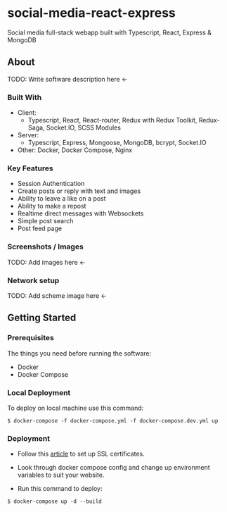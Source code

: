 #  social-media-react-express

Social media full-stack webapp built with Typescript, React, Express & MongoDB 

## About

TODO: Write software description here <-

### Built With

* Client:
    * Typescript, React, React-router, Redux with Redux Toolkit,
     Redux-Saga, Socket.IO, SCSS Modules   
* Server:
    * Typescript, Express, Mongoose, MongoDB, bcrypt, Socket.IO
* Other: Docker, Docker Compose, Nginx

### Key Features

* Session Authentication
* Create posts or reply with text and images
* Ability to leave a like on a post
* Ability to make a repost
* Realtime direct messages with Websockets
* Simple post search
* Post feed page

### Screenshots / Images

TODO: Add images here <-

### Network setup

TODO: Add scheme image here <-

## Getting Started

### Prerequisites

The things you need before running the software:

* Docker
* Docker Compose

### Local Deployment

To deploy on local machine use this command:

```
$ docker-compose -f docker-compose.yml -f docker-compose.dev.yml up
```


###  Deployment

* Follow this [article](https://archive.is/nuyBs) to set up SSL certificates.

* Look through docker compose config and change up environment variables to suit your website.

* Run this command to deploy:

```
$ docker-compose up -d --build
```

